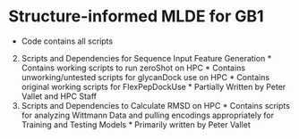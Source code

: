 # Structure-informed MLDE for GB1

- Code contains all scripts
2. Scripts and Dependencies for Sequence Input Feature Generation
		* Contains working scripts to run zeroShot on HPC
		* Contains unworking/untested scripts for glycanDock use on HPC 
		* Contains original working scripts for FlexPepDockUse
		* Partially Written by Peter Vallet and HPC Staff
3. Scripts and Dependencies to Calculate RMSD on HPC
		* Contains scripts for analyzing Wittmann Data and pulling encodings appropriately for Training and Testing Models 
		* Primarily written by Peter Vallet
